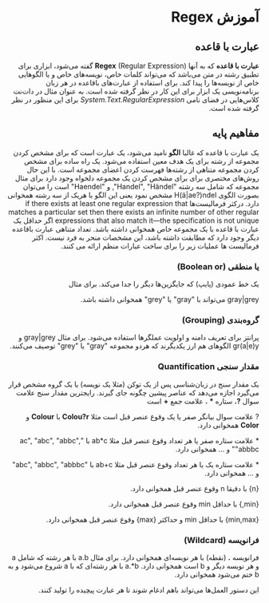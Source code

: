 <style>
    body{
        direction:rtl;
    }
</style>

# آموزش Regex
## عبارت با قاعده
**عبارت‌ با قاعده** که به آنها **Regex** (Regular Expression) گفته می‌شود، ابزاری برای تطبیق رشته در متن می‌باشد که می‌تواند کلمات خاص، نویسه‌های خاص و یا الگوهایی خاص از نویسه‌ها را پیدا کند. برای استفاده از عبارت‌های باقاعده در هر زبان برنامه‌نویسی یک ابزار برای این کار در نظر گرفته شده است. به عنوان مثال در دات‌نت کلاس‌هایی در فضای نامی *System.Text.RegularExpression* برای این منظور در نظر گرفته شده است.
## مفاهیم پایه
یک عبارت با قاعده که غالبا **الگو** نامید می‌شود، یک عبارت است که برای مشخص کردن مجموعه از رشته برای یک هدف معین استفاده می‌شود. یک راه ساده برای مشخص کردن مجموعه متناهی از رشته‌ها فهرست کردن اعضای مجموعه است. با این حال روش‌های مختصری برای برای مشخص کردن یک مجموعه دلخواه وجود دارد برای مثال مجموعه که شامل سه رشته "Handel", "Händel", و "Haendel" 
است را می‌توان بصورت الگوی
H(ä|ae?)ndel مشخص نمود یعنی این الگو با هریک از سه رشته همخوانی دارد. درکثر فرمالیست‌ها
if there exists at least one regular expression that matches a particular set then there exists an infinite number of other regular expressions that also match it—the specification is not unique
اگر حداقل یک عبارت با قاعده با یک مجموعه خاص همخوانی داشته باشد. تعداد متناهی عبارت باقاعده دیگر وجود دارد که مطابقت داشته باشد، این مشخصات منحر به فرد نیست.
اکثر فرمالیست ها عملیات زیر را برای ساخت عبارات منظم ارائه می کنند.
### **یا منطقی** (Boolean or)
یک خط عمودی (پایپ) که جایگزین‌ها دیگر را جدا می‌کند. برای مثال

gray|grey می‌تواند با "gray" یا "grey" همخوانی داشته باشد.
### **گروه‌بندی** (Grouping)
پرانتز‌ برای تعریف دامنه و اولویت عملگرها استفاده می‌شود. 
برای مثال 
gray|grey و gr(a|e)y الگوهای هم ارز یکدیگرند که هردو مجموعه "gray" یا "grey" توصیف می‌کنند.
### مقدار سنجی Quantification
یک مقدار سنج در زبان‌شناسی پس از یک توکن (مثلا یک نویسه)  یا  یک گروه مشخص قرار می‌گیرد اجازه می‌دهد که عناصر پیشین چگونه جای گیرند. رایجترین مقدار سنج علامت سوال **?**، ستاره **\*** ، علامت جمع **+** است

?    علامت سوال بیانگر صفر یا یک وقوع عنصر قبل است مثلا **Colou?r** با **Colour** و **Color** همخوانی دارد.

\* علامت ستاره صفر یا هر تعداد وقوع عنصر قبل مثلا ab*c با 
"ac", "abc", "abbc", "abbbc" و ... همخوانی دارد.

\* علامت ستاره یک یا هر تعداد وقوع عنصر قبل مثلا ab+c با  "abc", "abbc", "abbbc" و ... همخوانی دارد.

{n} با دقیقا n وقوع عنصر قبل همخوانی دارد.

{min,} با حداقل min وقوع عنصر قبل همخوانی دارد.

{min,max} با حداقل min و حداکثر {max} وقوع عنصر قبل همخوانی دارد.

### **فرانویسه** (Wildcard)
فرانویسه **\.** (نقطه) با هر نویسه‌ای همخوانی دارد.
برای مثال a.b با هر رشته که شامل a و هر نویسه دیگر و b است همخوانی دارد. a.*b با هر رشته‌ای که با a شروع می‌شود و به b ختم می‌شود همخوانی دارد.

این دستور العمل‌ها می‌تواند باهم ادغام شوند تا هر عبارت پیچیده را تولید کنند. 

